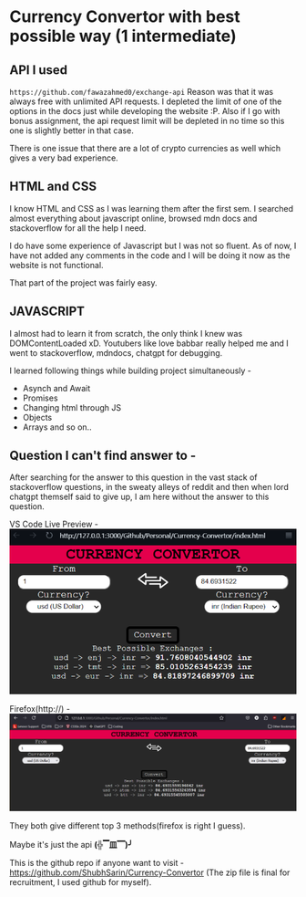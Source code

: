 # Currency Convertor with best possible way (1 intermediate)
## API I used
`https://github.com/fawazahmed0/exchange-api`
Reason was that it was always free with unlimited API requests. I depleted the limit of one of the options in the docs just while developing the website :P.
Also if I go with bonus assignment, the api request limit will be depleted in no time so this one is slightly better in that case.

There is one issue that there are a lot of crypto currencies as well which gives a very bad experience.
## HTML and CSS
I know HTML and CSS as I was learning them after the first sem.
I searched almost everything about javascript online, browsed mdn docs and stackoverflow for all the help I need.

I do have some experience of Javascript but I was not so fluent. As of now, I have not added any comments in the code and I will be doing it now as the website is not functional.

That part of the project was fairly easy.
## JAVASCRIPT
I almost had to learn it from scratch, the only think I knew was DOMContentLoaded xD. Youtubers like love babbar really helped me and I went to stackoverflow, mdndocs, chatgpt for debugging.

I learned following things while building project simultaneously -
- Asynch and Await
- Promises
- Changing html through JS
- Objects
- Arrays
and so on..

## Question I can't find answer to - 
After searching for the answer to this question in the vast stack of stackoverflow questions, in the sweaty alleys of reddit and then when lord chatgpt themself said to give up, I am here without the answer to this question.

VS Code Live Preview - 
![alt text](image.png) 

Firefox(http://) - 
![alt text](image-1.png)

They both give different top 3 methods(firefox is right I guess).

Maybe it's just the api **(╬▔皿▔)╯**

This is the github repo if anyone want to visit - https://github.com/ShubhSarin/Currency-Convertor (The zip file is final for recruitment, I used github for myself).